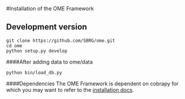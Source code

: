 #Installation of the OME Framework

## Development version

```
git clone https://github.com/SBRG/ome.git
cd ome
python setup.py develop
```

####After adding data to ome/data
```
python bin/load_db.py
```

####Dependencies
The OME Framework is dependent on cobrapy for which you may want to refer to the [installation docs](https://github.com/opencobra/cobrapy/blob/master/INSTALL.md).

